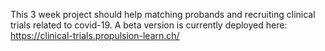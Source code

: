 This 3 week project should help matching probands and recruiting clinical trials related to covid-19. A beta version is currently deployed here: https://clinical-trials.propulsion-learn.ch/ 